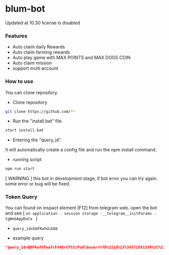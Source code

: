 # blum-bot

Updated at 10.30
license is disabled

### Features

- Auto claim daily Rewards
- Auto claim farming rewards
- Auto play game with MAX POINTS and MAX DOGS COIN
- Auto claim mission
- support multi account


### How to use

You can clone repository.

- Clone repository

```bash
git clone https://github.com/**
```
- Run the "install.bat" file.

```bash
start install.bat
```

- Entering the "query_id".

It will automatically create a config file and run the npm install command.

- running script

```bash
npm run start
```

[ WARNING ] this bot in development stage, if bot error you can try again. some error or bug will be fixed.

### Token Query

You can found on inspact element [F12] from telegram web. open the bot and see [ `on application - session storage -__telegram__initParams - tgWebAppData ` ]

- `query_id=bbFKwhUibbb`

- example query

```json
"query_id=BBFKwfdfwafcFAAErCFSIcPoUl&user=%7B%22id%22%3A571851338%2C%22first_name%22%3A%22%21Zhen%20%7C%20RG%22%2C%22last_name%22%3A%22%22%2C%22username%22%3A%22dk_zhen%22%2C%22language_code%22%3A%22en%22%2C%22allows_write_to_pm%22%3Atrue%7D&auth_date=1721993224&hash=b5b6ea6964dbd45604d1eb29b1498df6d24b6a6c0a5f1bddf05684d7"
```